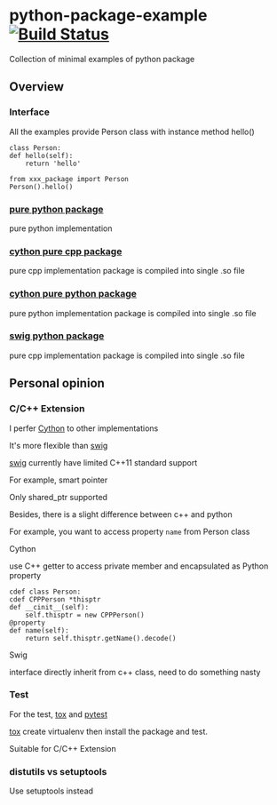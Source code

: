 # python-package-example [![Build Status](https://travis-ci.com/bananaappletw/python-package-example.svg?branch=master)](https://travis-ci.com/bananaappletw/python-package-example)

Collection of minimal examples of python package

## Overview

### Interface

All the examples provide Person class with instance method hello()

    class Person:
    def hello(self):
        return 'hello'

    from xxx_package import Person
    Person().hello()

### [pure python package](./pure-python-package/)

pure python implementation

### [cython pure cpp package](./cython-pure-cpp-package/)

pure cpp implementation
package is compiled into single .so file

### [cython pure python package](./cython-pure-python-package/)

pure python implementation
package is compiled into single .so file

### [swig python package](./swig-python-package/)

pure cpp implementation
package is compiled into single .so file

## Personal opinion

### C/C++ Extension

I perfer [Cython](https://cython.org/) to other implementations

It's more flexible than [swig](http://www.swig.org/)

[swig](http://www.swig.org/) currently have limited C++11 standard support

For example, smart pointer

Only shared_ptr supported

Besides, there is a slight difference between c++ and python

For example, you want to access property `name` from Person class

Cython

use C++ getter to access private member and encapsulated as Python property

    cdef class Person:
    cdef CPPPerson *thisptr
    def __cinit__(self):
        self.thisptr = new CPPPerson()
    @property
    def name(self):
        return self.thisptr.getName().decode()

Swig

interface directly inherit from c++ class, need to do something nasty

### Test

For the test, [tox](https://tox.readthedocs.io/en/latest/) and [pytest](https://docs.pytest.org/en/latest/)

[tox](https://tox.readthedocs.io/en/latest/) create virtualenv then install the package and test.

Suitable for C/C++ Extension

### distutils vs setuptools

Use setuptools instead

